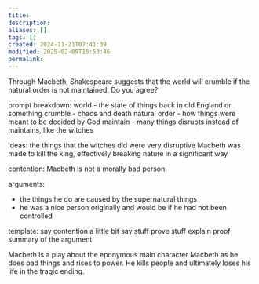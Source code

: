 ```yaml
---
title: 
description: 
aliases: []
tags: []
created: 2024-11-21T07:41:39
modified: 2025-02-09T15:53:46
permalink:
---
```


Through Macbeth, Shakespeare suggests that the world will crumble if the natural order is not maintained. Do you agree?

prompt breakdown:
world - the state of things back in old England or something
crumble - chaos and death
natural order - how things were meant to be decided by God
maintain - many things disrupts instead of maintains, like the witches

ideas:
the things that the witches did were very disruptive
Macbeth was made to kill the king, effectively breaking nature in a significant way




contention: Macbeth is not a morally bad person

arguments:
- the things he do are caused by the supernatural things
- he was a nice person originally and would be if he had not been controlled


template:
say contention a little bit
say stuff
prove stuff
explain proof
summary of the argument



Macbeth is a play about the eponymous main character Macbeth as he does bad things and rises to power. He kills people and ultimately loses his life in the tragic ending.

